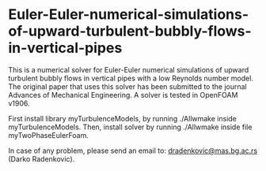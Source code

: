 # Euler-Euler-numerical-simulations-of-upward-turbulent-bubbly-flows-in-vertical-pipes

This is a numerical solver for Euler-Euler numerical simulations of upward turbulent bubbly flows in vertical pipes with a low Reynolds number model. The original paper that uses this solver has been submitted to the journal Advances of Mechanical Engineering. A solver is tested in OpenFOAM v1906. 

First install library myTurbulenceModels, by running ./Allwmake inside myTurbulenceModels. Then, install solver by running ./Allwmake inside file myTwoPhaseEulerFoam.

In case of any problem, please send an email to: dradenkovic@mas.bg.ac.rs (Darko Radenkovic).

